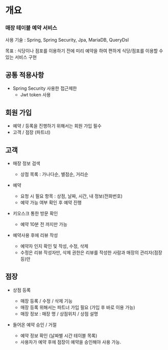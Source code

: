 # 개요
### 매장 테이블 예약 서비스

사용 기술 : Spring, Spring Security, Jpa, MariaDB, QueryDsl

목표 : 식당이나 점포를 이용하기 전에 미리 예약을 하여 편하게 식당/점포를 이용할 수 있는 서비스 구현



## 공통 적용사항
- Spring Security 사용한 접근제한
    - Jwt token 사용

## 회원 가입
- 예약 / 등록을 진행하기 위해서는 회원 가입 필수
- 고객 / 점장 (파트너)

## 고객
- 매장 정보 검색
  - 상점 목록 : 가나다순, 별점순, 거리순


- 예약 
  - 요청 시 필요 항목 : 상점, 날짜, 시간, 내 정보(전화번호)
  - 예약 가능 여부 확인 후 예약 진행


- 키오스크 통한 방문 확인
  - 예약 10분 전 까지만 가능


- 예약사용 후에 리뷰 작성
  - 예약자 인지 확인 및 작성, 수정, 삭제 
  - 수정은 리뷰 작성자만, 삭제 권한은 리뷰를 작성한 사람과 매장의 관리자(점장 등)만


## 점장
- 상점 등록
  - 매장 등록 / 수정 / 삭제 기능
  - 매장 등록 위해서는 파트너 가입 필요 (가입 후 바로 이용 가능)
  - 매장 정보 : 매장 명 / 상점위치 / 상점 설명


- 들어온 예약 승인 / 거절
  - 예약 정보 확인 (날짜별 시간 테이블 목록)
  - 사용자가 예약 후에 점장이 예약을 승인해야 사용 가능.